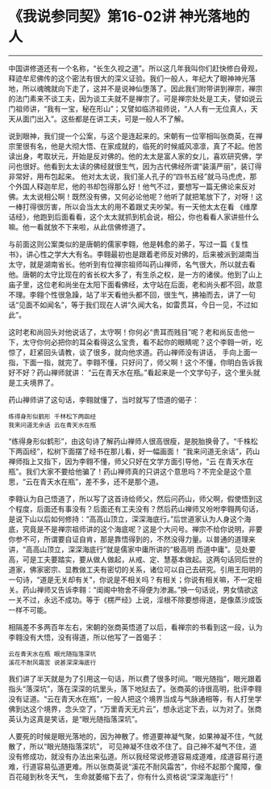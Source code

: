 # 《我说参同契》第16-02讲 神光落地的人

------

中国讲修道还有一个名称，“长生久视之道”。所以这几年我叫你们赶快修白骨观，释迹牟尼佛传的这个密法有很大的深义证验。我们一般人，年纪大了眼神神光落地，所以魂魄就向下走了，这并不是说神仙堕落了。因此我们附带讲到禅宗，禅宗的法门素来不谈工夫，因为谈工夫就不是禅宗了。可是禅宗处处是工夫，譬如说云门祖师讲，“我有一宝，秘在形山”；又譬如临济祖师说，“人人有一无位真人，天天从面门出入”。这些都是在讲工夫，可是一般人不了解。

说到眼神，我们提一个公案，与这个是连起来的。宋朝有一位宰相叫张商英，在禅宗里很有名，他是大彻大悟、在家成就的，临死的时候威风凛凛，真了不起。他苦读出身，考取状元，开始是反对佛的。他的太太是富人家的女儿，喜欢研究佛，学问也很好。他看到太太读的佛经就很生气，因为古代佛经所谓“装潢严丽”，装订得非常好，用布包起来。 他对太太说，我们圣人孔子的“四书五经”就马马虎虎，那个外国人释迦牟尼，他的书却包得那么好！他气不过，要想写一篇无佛论来反对佛。太太说相公啊！既然没有佛，又何必论他呢？他听了就把笔放下了，对呀！这一棒打得很厉害，所以会当太太的用不着跟丈夫吵架。有一天他太太在看 《维摩诘经》，他跑到后面看看，这个太太就抓到机会说，相公，你也看看人家讲些什么嘛。他一看就放不下来啦，从此信佛修道了。

与前面这则公案类似的是唐朝的儒家李翱，他是韩愈的弟子，写过一篇《复性书》，讲心性之学大大有名。李翱最初也是跟着老师反对佛的，后来被派到湖南当太守，就是湖南省长。他听到有位禅宗祖师叫药山禅师，名气很大，所以就去看他。唐朝的太守比现在的省长权大多了，有生杀之权，是一方的诸侯。他到了山上庙子里，这位老和尚坐在太阳下面看佛经，太守站在后面，老和尚头都不回，故意不理。李翱个性很急躁，站了半天看他头都不回，很生气，拂袖而去，讲了一句话“见面不如闻名”，等于我们现在人讲“久闻大名，如雷贯耳，今日一见，不过如此”。

这时老和尚回头对他说话了，太守啊！你何必“贵耳而贱目”呢？老和尚反击他一下，太守你何必把你的耳朵看得这么宝贵，看不起你的眼睛呢？这个李翱一听，吃惊了，赶紧回头请教，谈了很多，就向他求道。药山禅师没有讲话， 手向上面一指，下面一指，就完了。李翱不懂，只好问了，师父啊！这个不懂，你明白告诉我好不好？药山禅师就讲： “云在青天水在瓶。”看起来是一个文学句子，这个里头就是工夫境界了。

药山禅师讲了这句话，李翱就懂了，当时就写了悟道的偈子：

```
练得身形似鹤形 千林松下两函经
我来问道无余话 云在青天水在瓶
```

“练得身形似鹤形”，由这句诗了解药山禅师人很高很瘦，是脱胎换骨了。“千株松下两函经”，松树下面摆了经书在那儿看，好一幅画面！ “我来问道无余话”，药山禅师指上又指下，因为李翱不懂，师父只好在文学方面引导他，“云 在青天水在瓶”。我们大家不要给他骗了！药山禅师真的只讲这个意思吗？不完全是这个意思，“云在青天水在瓶”，差不多，还不是那个道。

李翱认为自己悟道了，所以写了这首诗给师父，然后问药山，师父啊，假使悟到这个程度，后面还有事没有？后面还有工夫没有？然后药山禅师又吩咐李翱两句话，是说下山以后如何修持：“高高山顶立，深深海底行。”后世道家认为人身这个海底，究竟是不是禅宗祖师讲的这个海底呢？这是个大问号。禅宗不给你说明，非要你参不可，所谓要自证自肯，那是靠悟得到的，不然没得力量。以普通的道理来讲，“高高山顶立，深深海底行”就是儒家中庸所讲的“极高明 而道中庸”。见处要高，可是工夫要踏实，要从做人做起，从戒、定、慧基本做起。这两句话同后世的道家，佛家密宗、显教做工夫有密切的关系，诸位可以自己去研究。引用王阳明的一句诗，“道是无关却有关”，你说是不相关吗？有相关；你说有相关嘛，不一定相关。药山禅师又告诉李翱：“闺阁中物舍不得便为渗漏。”换一句话说，男女情欲这一关不过，永远不成功。等于《楞严经》上说，淫根不除要想得道，是像蒸沙成饭一样不可能。

相隔差不多两百年左右，宋朝的张商英悟道了以后，看禅宗的书看到这一段，认为李翱没有大悟，没有得道，所以他写了一首偈子：

```
云在青天水在瓶 眼光随指落深坑
溪花不耐风霜苦 说甚深深海底行
```

我们讲了半天就是为了引用这一句话，所以费了很多时间。“眼光随指”，眼光跟着指头“落深坑”，落在深深的坑里头，落下地狱去了。张商英的诗很高明，批评李翱没有证道。“云在青天水在瓶”，一般人把这个境界当成与气脉通相等，有人打坐学佛到达这个境界，念头空了，“万里青天无片云”，想永远定下去，以为对了。张商英认为这真是笑话，是“眼光随指落深坑”。

人要死的时候是眼光落地的，因为神散了。修道要神凝气聚，如果神凝不住，气就散了，所以“眼光随指落深坑”， 可见神凝不住收不住了。自己神不凝气不住，道没有修成功，就没有办法出来弘道。所以我经常说修道容易成道难，成道容易行道难，行道容易弘道更难。所以张商英说“溪花不耐风霜苦”，你经不起那个魔障，像百花碰到秋冬天气， 生命就萎缩下去了，你有什么资格说“深深海底行”！